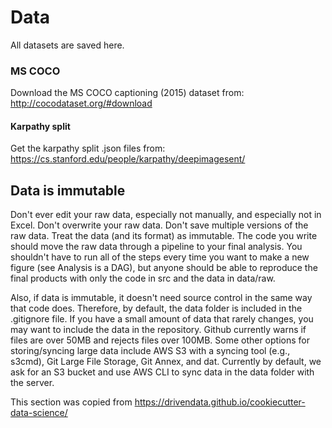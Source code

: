# Data

All datasets are saved here.

### MS COCO
Download the MS COCO captioning (2015) dataset from:
http://cocodataset.org/#download

#### Karpathy split
Get the karpathy split .json files from: 
https://cs.stanford.edu/people/karpathy/deepimagesent/

## Data is immutable
Don't ever edit your raw data, especially not manually, and especially not in Excel. 
Don't overwrite your raw data. Don't save multiple versions of the raw data. 
Treat the data (and its format) as immutable. The code you write should
 move the raw data through a pipeline to your final analysis. 
 You shouldn't have to run all of the steps every time you want to 
 make a new figure (see Analysis is a DAG), but anyone should be able to 
 reproduce the final products with only the code in src and the data in data/raw.

Also, if data is immutable, it doesn't need source control in the same 
way that code does. Therefore, by default, the data folder is included 
in the .gitignore file. If you have a small amount of data that rarely 
changes, you may want to include the data in the repository. Github 
currently warns if files are over 50MB and rejects files over 100MB. 
Some other options for storing/syncing large data include AWS S3 with 
a syncing tool (e.g., s3cmd), Git Large File Storage, Git Annex, and dat. 
Currently by default, we ask for an S3 bucket and use AWS CLI to sync 
data in the data folder with the server.

This section was copied from https://drivendata.github.io/cookiecutter-data-science/